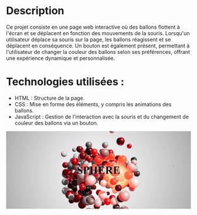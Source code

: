 <h1>Description </h1>
<p>Ce projet consiste en une page web interactive où des ballons flottent à l'écran et se déplacent en fonction des mouvements de la souris. Lorsqu'un utilisateur déplace sa souris sur la page, les ballons réagissent et se déplacent en conséquence. Un bouton est également présent, permettant à l'utilisateur de changer la couleur des ballons selon ses préférences, offrant une expérience dynamique et personnalisée.</p>
<h1>Technologies utilisées :</h1>                                                                                                                                                                                       <ul>
<li>HTML : Structure de la page.</li>
<li>CSS : Mise en forme des éléments, y compris les animations des ballons.</li>
<li>JavaScript : Gestion de l'interaction avec la souris et du changement de couleur des ballons via un bouton.</li>
</ul>         
<img src="capture/demo.png">
